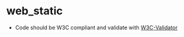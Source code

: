 # web_static

- Code should be W3C compliant and validate with [W3C-Validator](https://github.com/alx-tools/W3C-Validator)